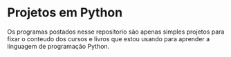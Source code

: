 # Projetos em Python
 Os programas postados nesse repositorio são apenas simples projetos para fixar o conteudo dos cursos e livros que estou usando para aprender a linguagem de programação Python.
